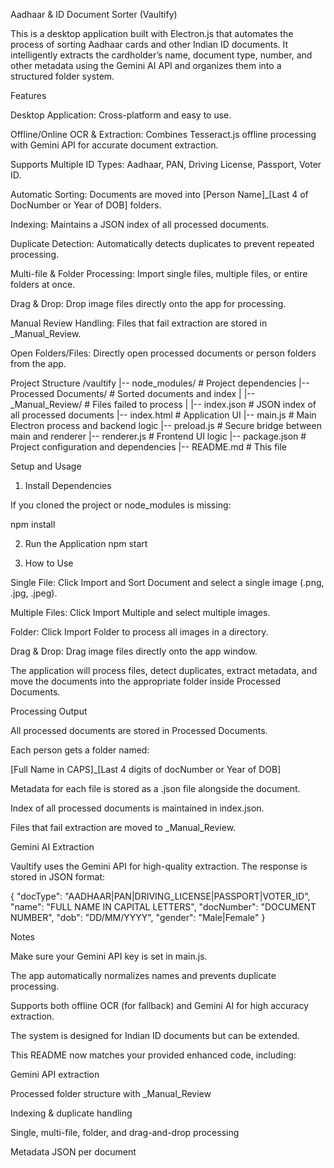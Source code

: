 Aadhaar & ID Document Sorter (Vaultify)

This is a desktop application built with Electron.js that automates the process of sorting Aadhaar cards and other Indian ID documents. It intelligently extracts the cardholder’s name, document type, number, and other metadata using the Gemini AI API and organizes them into a structured folder system.

Features

Desktop Application: Cross-platform and easy to use.

Offline/Online OCR & Extraction: Combines Tesseract.js offline processing with Gemini API for accurate document extraction.

Supports Multiple ID Types: Aadhaar, PAN, Driving License, Passport, Voter ID.

Automatic Sorting: Documents are moved into [Person Name]_[Last 4 of DocNumber or Year of DOB] folders.

Indexing: Maintains a JSON index of all processed documents.

Duplicate Detection: Automatically detects duplicates to prevent repeated processing.

Multi-file & Folder Processing: Import single files, multiple files, or entire folders at once.

Drag & Drop: Drop image files directly onto the app for processing.

Manual Review Handling: Files that fail extraction are stored in _Manual_Review.

Open Folders/Files: Directly open processed documents or person folders from the app.

Project Structure
/vaultify
|-- node_modules/           # Project dependencies
|-- Processed Documents/    # Sorted documents and index
|   |-- _Manual_Review/     # Files failed to process
|   |-- index.json          # JSON index of all processed documents
|-- index.html              # Application UI
|-- main.js                 # Main Electron process and backend logic
|-- preload.js              # Secure bridge between main and renderer
|-- renderer.js             # Frontend UI logic
|-- package.json            # Project configuration and dependencies
|-- README.md               # This file

Setup and Usage
1. Install Dependencies

If you cloned the project or node_modules is missing:

npm install

2. Run the Application
npm start

3. How to Use

Single File: Click Import and Sort Document and select a single image (.png, .jpg, .jpeg).

Multiple Files: Click Import Multiple and select multiple images.

Folder: Click Import Folder to process all images in a directory.

Drag & Drop: Drag image files directly onto the app window.

The application will process files, detect duplicates, extract metadata, and move the documents into the appropriate folder inside Processed Documents.

Processing Output

All processed documents are stored in Processed Documents.

Each person gets a folder named:

[Full Name in CAPS]_[Last 4 digits of docNumber or Year of DOB]


Metadata for each file is stored as a .json file alongside the document.

Index of all processed documents is maintained in index.json.

Files that fail extraction are moved to _Manual_Review.

Gemini AI Extraction

Vaultify uses the Gemini API for high-quality extraction. The response is stored in JSON format:

{
  "docType": "AADHAAR|PAN|DRIVING_LICENSE|PASSPORT|VOTER_ID",
  "name": "FULL NAME IN CAPITAL LETTERS",
  "docNumber": "DOCUMENT NUMBER",
  "dob": "DD/MM/YYYY",
  "gender": "Male|Female"
}

Notes

Make sure your Gemini API key is set in main.js.

The app automatically normalizes names and prevents duplicate processing.

Supports both offline OCR (for fallback) and Gemini AI for high accuracy extraction.

The system is designed for Indian ID documents but can be extended.

This README now matches your provided enhanced code, including:

Gemini API extraction

Processed folder structure with _Manual_Review

Indexing & duplicate handling

Single, multi-file, folder, and drag-and-drop processing

Metadata JSON per document